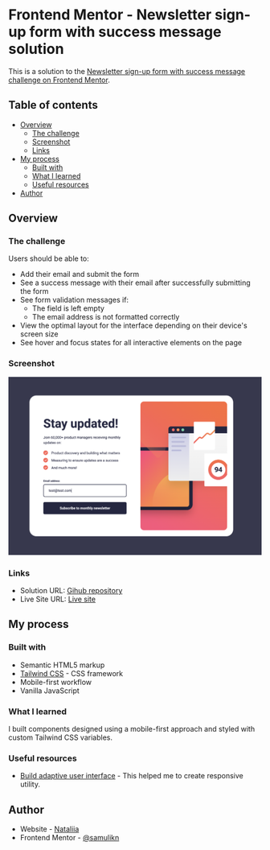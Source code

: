 # Frontend Mentor - Newsletter sign-up form with success message solution

This is a solution to the [Newsletter sign-up form with success message challenge on Frontend Mentor](https://www.frontendmentor.io/challenges/newsletter-signup-form-with-success-message-3FC1AZbNrv).

## Table of contents

- [Overview](#overview)
  - [The challenge](#the-challenge)
  - [Screenshot](#screenshot)
  - [Links](#links)
- [My process](#my-process)
  - [Built with](#built-with)
  - [What I learned](#what-i-learned)
  - [Useful resources](#useful-resources)
- [Author](#author)

## Overview

### The challenge

Users should be able to:

- Add their email and submit the form
- See a success message with their email after successfully submitting the form
- See form validation messages if:
  - The field is left empty
  - The email address is not formatted correctly
- View the optimal layout for the interface depending on their device's screen size
- See hover and focus states for all interactive elements on the page

### Screenshot

![Newsletter sign-up form with success message](assets/images/screenshots/desktop-screenshot.png)

### Links

- Solution URL: [Gihub repository](https://github.com/samulikn/newsletter-signup)
- Live Site URL: [Live site](https://samulikn.github.io/newsletter-signup/)

## My process

### Built with

- Semantic HTML5 markup
- [Tailwind CSS](https://tailwindcss.com/) - CSS framework
- Mobile-first workflow
- Vanilla JavaScript

### What I learned

I built components designed using a mobile-first approach and styled with custom Tailwind CSS variables.

### Useful resources

- [Build adaptive user interface](https://tailwindcss.com/docs/responsive-design) - This helped me to create responsive utility.

## Author

- Website - [Nataliia](https://natashobotova.onrender.com)
- Frontend Mentor - [@samulikn](https://www.frontendmentor.io/profile/samulikn)
